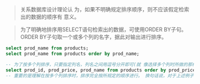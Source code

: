> 关系数据库设计理论认 为，如果不明确规定排序顺序，则不应该假定检索出的数据的顺序有 意义。

> 为了明确地排序用SELECT语句检索出的数据，可使用ORDER BY子句。 ORDER BY子句取一个或多个列的名字，据此对输出进行排序。

```sql
select prod_name from products;
select prod_name from products order by prod_name;

-- 为了按多个列排序，只要指定列名，列名之间用逗号分开即可(就 像选择多个列时所做的那样)。
select prod_id, prod_price, prod_name from products order by prod_price, prod_name;
-- 重要的是理解在按多个列排序时，排序完全按所规定的顺序进行。 换句话说，对于上述例子中的输出，仅在多个行具有相同的prod_price 值时才对产品按prod_name进行排序。



```